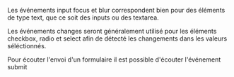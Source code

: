 Les événements input focus et blur correspondent bien pour des éléments de type text, que ce soit des inputs ou des textarea.

Les événements changes seront généralement utilisé pour les éléments checkbox, radio et select afin de détecté les changements dans les valeurs séléctionnés.

Pour écouter l'envoi d'un formulaire il est possible d'écouter l'événement submit